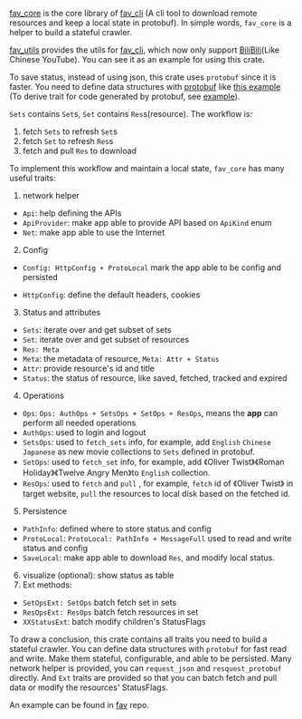 [fav_core](https://crates.io/crates/fav_core) is the core library of [fav_cli](https://github.com/kingwingfly/fav) (A cli tool to download remote resources and keep a local state in protobuf). In simple words, `fav_core` is a helper to build a stateful crawler. 

[fav_utils](https://crates.io/crates/fav_utils) provides the utils for [fav_cli](https://crates.io/crates/fav_cli), which now only support [BiliBili](https://www.bilibili.com)(Like Chinese YouTube). You can see it as an example for using this crate.

To save status, instead of using json, this crate uses `protobuf` since it is faster. You need to define data structures with [protobuf](https://protobuf.dev) like [this example](https://github.com/kingwingfly/fav/blob/dev/fav_utils/proto/bili.proto) (To derive trait for code generated by protobuf, see [example](https://github.com/kingwingfly/fav/blob/dev/fav_utils/build.rs)).

`Sets` contains `Set`s, `Set` contains `Res`s(resource). The workflow is:

1. fetch `Sets` to refresh `Set`s
2. fetch `Set` to refresh `Res`s
3. fetch and pull `Res` to download

To implement this workflow and maintain a local state, `fav_core` has many useful traits:

1. network helper

- `Api`: help defining the APIs
- `ApiProvider`: make app able to provide API based on `ApiKind` enum
- `Net`: make app able to use the Internet

2. Config

- `Config: HttpConfig + ProtoLocal` mark the app able to be config and persisted

- `HttpConfig`: define the default headers, cookies

3. Status and attributes

- `Sets`: iterate over and get subset of sets
- `Set`:  iterate over and get subset of resources
- `Res: Meta`
- `Meta`: the metadata of resource, `Meta: Attr + Status`
- `Attr`: provide resource's id and title
- `Status`: the status of resource, like saved, fetched, tracked and expired

4. Operations

- `Ops`: `Ops: AuthOps + SetsOps + SetOps + ResOps`, means the **app** can perform all needed operations
- `AuthOps`: used to login and logout
- `SetsOps`: used to `fetch_sets` info, for example, add `English` `Chinese` `Japanese` as new movie collections to `Sets` defined in protobuf.
- `SetOps`: used to `fetch_set` info, for example, add 《Oliver Twist》《Roman Holiday》《Twelve Angry Men》to `English` collection. 
- `ResOps`: used to `fetch` and `pull` ,  for example,  `fetch`  id of 《Oliver Twist》 in target website, `pull` the resources to local disk based on the fetched id. 

5. Persistence 

- `PathInfo`: defined where to store status and config
- `ProtoLocal`: `ProtoLocal: PathInfo + MessageFull` used to read and write status and config
- `SaveLocal`: make app able to download `Res`, and modify local status. 

6. visualize (optional): show status as table
7. Ext methods:

- `SetOpsExt: SetOps` batch fetch set in sets
- `ResOpsExt: ResOps` batch fetch resources in set
- `XXStatusExt`: batch modify children's StatusFlags

To draw a conclusion, this crate contains all traits you need to build a stateful crawler. You can define data structures with `protobuf` for fast read and write. Make them stateful, configurable, and able to be persisted. Many network helper is provided, you can `request_json` and `resquest_protobuf` directly. And `Ext` traits are provided so that you can batch fetch and pull data or modify the resources' StatusFlags. 

An example can be found in [fav](https://github.com/kingwingfly/fav) repo. 
